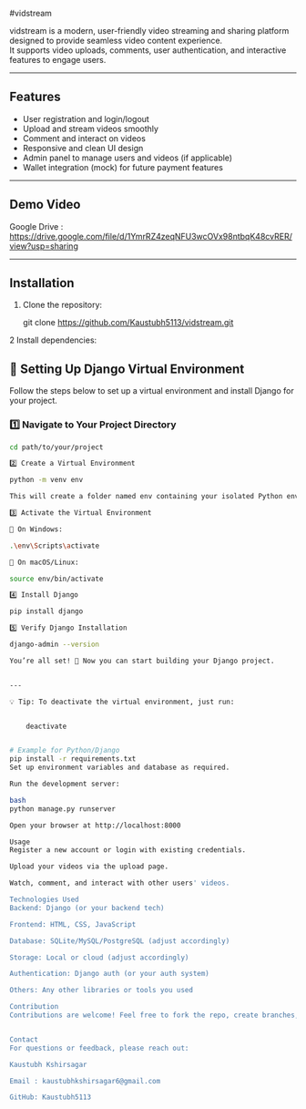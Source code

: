 #vidstream

 vidstream is a modern, user-friendly video streaming and sharing platform designed to provide seamless video content experience.  
It supports video uploads, comments, user authentication, and interactive features to engage users.

---

## Features

- User registration and login/logout
- Upload and stream videos smoothly
- Comment and interact on videos
- Responsive and clean UI design
- Admin panel to manage users and videos (if applicable)
- Wallet integration (mock) for future payment features

---

## Demo Video
Google Drive : https://drive.google.com/file/d/1YmrRZ4zeqNFU3wcOVx98ntbqK48cvRER/view?usp=sharing


---

## Installation

1. Clone the repository:

   git clone https://github.com/Kaustubh5113/vidstream.git


2 Install dependencies:

## 🚀 Setting Up Django Virtual Environment

Follow the steps below to set up a virtual environment and install Django for your project.

### 1️⃣ Navigate to Your Project Directory
```bash
cd path/to/your/project

2️⃣ Create a Virtual Environment

python -m venv env

This will create a folder named env containing your isolated Python environment.

3️⃣ Activate the Virtual Environment

🔹 On Windows:

.\env\Scripts\activate

🔹 On macOS/Linux:

source env/bin/activate

4️⃣ Install Django

pip install django

5️⃣ Verify Django Installation

django-admin --version

You’re all set! 🎉 Now you can start building your Django project.


---

💡 Tip: To deactivate the virtual environment, just run:


    deactivate


# Example for Python/Django
pip install -r requirements.txt
Set up environment variables and database as required.

Run the development server:

bash
python manage.py runserver

Open your browser at http://localhost:8000

Usage
Register a new account or login with existing credentials.

Upload your videos via the upload page.

Watch, comment, and interact with other users' videos.

Technologies Used
Backend: Django (or your backend tech)

Frontend: HTML, CSS, JavaScript

Database: SQLite/MySQL/PostgreSQL (adjust accordingly)

Storage: Local or cloud (adjust accordingly)

Authentication: Django auth (or your auth system)

Others: Any other libraries or tools you used

Contribution
Contributions are welcome! Feel free to fork the repo, create branches, and submit pull requests.


Contact
For questions or feedback, please reach out:

Kaustubh Kshirsagar

Email : kaustubhkshirsagar6@gmail.com

GitHub: Kaustubh5113
